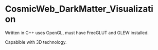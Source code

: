 # CosmicWeb_DarkMatter_Visualization

Written in C++ uses OpenGL, must have FreeGLUT and GLEW installed.

Capabible with 3D technology. 
